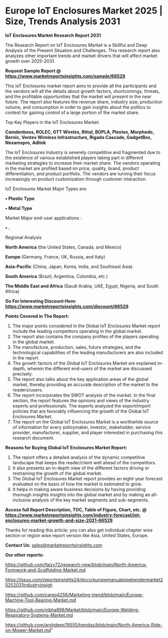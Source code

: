 # Europe IoT Enclosures Market 2025 | Size, Trends Analysis 2031

<strong>IoT Enclosures Market Research Report 2031</strong>

The Research Report on IoT Enclosures Market is a Skillful and Deep Analysis of the Present Situation and Challenges. This research report also analyzes other important trends and market drivers that will affect market growth over 2025-2031.

<strong>Request Sample Report @ <a href=https://www.marketreportsinsights.com/sample/66529>https://www.marketreportsinsights.com/sample/66529</a></strong>

This IoT Enclosures market report aims to provide all the participants and the vendors will all the details about growth factors, shortcomings, threats, and the profitable opportunities that the market will present in the near future. The report also features the revenue share, industry size, production volume, and consumption in order to gain insights about the politics to contest for gaining control of a large portion of the market share.

Top Key Players in the IoT Enclosures Market:

<strong>Camdenboss, ROLEC, GTT Wireles, Rittal, BOPLA, Plextex, Morphedo, Bernic, Ventev Wireless Infrastructure, Rigado Cascade, GadgetBox, Nexamspro, Adlink</strong>

The IoT Enclosures Industry is severely competitive and fragmented due to the existence of various established players taking part in different marketing strategies to increase their market share. The vendors operating in the market are profiled based on price, quality, brand, product differentiation, and product portfolio. The vendors are turning their focus increasingly on product customization through customer interaction.

IoT Enclosures Market Major Types are:

<strong>• Plastic Type

• Metal Type</strong>

Market Major end-user applications :

<strong>• .</strong>

Regional Analysis

</u><strong><b>North America</b></strong> (the United States, Canada, and Mexico)

<strong><b>Europe </b></strong>(Germany, France, UK, Russia, and Italy)

<strong><b>Asia-Pacific</b></strong> (China, Japan, Korea, India, and Southeast Asia)

<strong><b>South America</b></strong> (Brazil, Argentina, Colombia, etc.)

<strong><b>The Middle East and Africa</b></strong> (Saudi Arabia, UAE, Egypt, Nigeria, and South Africa)

<strong>Go For Interesting Discount Here: <a href=https://www.marketreportsinsights.com/discount/66529>https://www.marketreportsinsights.com/discount/66529</a></strong>

<strong>Points Covered in The Report:</strong>
<ol>
  <li>The major points considered in the Global IoT Enclosures Market report include the leading competitors operating in the global market.</li>
  <li>The report also contains the company profiles of the players operating in the global market.</li>
  <li>The manufacture, production, sales, future strategies, and the technological capabilities of the leading manufacturers are also included in the report.</li>
  <li>The growth factors of the Global IoT Enclosures Market are explained in-depth, wherein the different end-users of the market are discussed precisely.</li>
  <li>The report also talks about the key application areas of the global market, thereby providing an accurate description of the market to the readers/users.</li>
  <li>The report incorporates the SWOT analysis of the market. In the final section, the report features the opinions and views of the industry experts and professionals. The experts analyzed the export/import policies that are favorably influencing the growth of the Global IoT Enclosures Market.</li>
  <li>The report on the Global IoT Enclosures Market is a worthwhile source of information for every policymaker, investor, stakeholder, service provider, manufacturer, supplier, and player interested in purchasing this research document.</li>
</ol>
<strong>Reasons for Buying Global IoT Enclosures Market Report:</strong>

<ol>
  <li>The report offers a detailed analysis of the dynamic competitive landscape that keeps the reader/client well ahead of the competitors.</li>
  <li>It also presents an in-depth view of the different factors driving or restraining the growth of the global market.</li>
  <li>The Global IoT Enclosures Market report provides an eight-year forecast evaluated on the basis of how the market is estimated to grow.</li>
  <li>It helps in making aware business decisions by having providing thorough insights insights into the global market and by making an all-inclusive analysis of the key market segments and sub-segments.</li>
</ol>
<strong>Access full Report Description, TOC, Table of Figure, Chart, etc. @ <a href=https://www.marketreportsinsights.com/industry-forecast/iot-enclosures-market-growth-and-size-2021-66529>https://www.marketreportsinsights.com/industry-forecast/iot-enclosures-market-growth-and-size-2021-66529</a></strong>


Thanks for reading this article; you can also get individual chapter wise section or region wise report version like Asia, United States, Europe.

<strong>Contact Us:</strong>
sales@marketreportsinsights.com

<strong>Our other reports:</strong>

<a href=https://github.com/faizy72/research-new/blob/main/North-America-Formwork-and-Scaffolding-Market.md>https://github.com/faizy72/research-new/blob/main/North-America-Formwork-and-Scaffolding-Market.md</a>

<a href=https://issuu.com/reportsinsights24/docs/europemanualpipebendermarket20252031industryinsigh>https://issuu.com/reportsinsights24/docs/europemanualpipebendermarket20252031industryinsigh</a>

<a href=https://github.com/cargo4256/Marketing-trend/blob/main/Europe-Machine-Tool-Bearing-Market.md>https://github.com/cargo4256/Marketing-trend/blob/main/Europe-Machine-Tool-Bearing-Market.md</a>

<a href=https://github.com/vibha898/Market/blob/main/Europe-Welding-Respiratory-Systems-Market.md>https://github.com/vibha898/Market/blob/main/Europe-Welding-Respiratory-Systems-Market.md</a>

<a href=https://github.com/arshdeep76555/trendss/blob/main/North-America-Ride-on-Mower-Market.md>https://github.com/arshdeep76555/trendss/blob/main/North-America-Ride-on-Mower-Market.md</a>"
